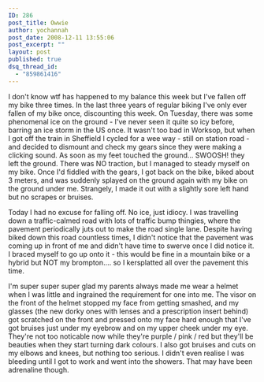 ```yaml
---
ID: 286
post_title: Owwie
author: yochannah
post_date: 2008-12-11 13:55:06
post_excerpt: ""
layout: post
published: true
dsq_thread_id:
  - "859861416"
---
```

I don't know wtf has happened to my balance this week but I've fallen off my bike three times. In the last three years of regular biking I've only ever fallen of my bike once, discounting this week. On Tuesday, there was some phenomenal ice on the ground - I've never seen it quite so icy before, barring an ice storm in the US once. It wasn't too bad in Worksop, but when I got off the train in Sheffield I cycled for a wee way - still on station road - and decided to dismount and check my gears since they were making a clicking sound. As soon as my feet touched the ground... SWOOSH! they left the ground. There was NO traction, but I managed to steady myself on my bike. Once I'd fiddled with the gears, I got back on the bike, biked about 3 meters, and was suddenly splayed on the ground again with my bike on the ground under me. Strangely, I made it out with a slightly sore left hand but no scrapes or bruises. 

Today I had no excuse for falling off. No ice, just idiocy. I was travelling down a traffic-calmed road with lots of traffic bump thingies, where the pavement periodically juts out to make the road single lane. Despite having biked down this road countless times, I didn't notice that the pavement was coming up in front of me and didn't have time to swerve once I did notice it. I braced myself to go up onto it - this would be fine in a mountain bike or a hybrid but NOT my brompton.... so I kersplatted all over the pavement this time. 

I'm super super super glad my parents always made me wear a helmet when I was little and ingrained the requirement for one into me. The visor on the front of the helmet stopped my face from getting smashed, and my glasses (the new dorky ones with lenses and a prescription insert behind) got scratched on the front and pressed onto my face hard enough that I've got bruises just under my eyebrow and on my upper cheek under my eye. They're not too noticable now while they're purple / pink / red but they'll be beauties when they start turning dark colours. I also got bruises and cuts on my elbows and knees, but nothing too serious. I didn't even realise I was bleeding until I got to work and went into the showers. That may have been adrenaline though.